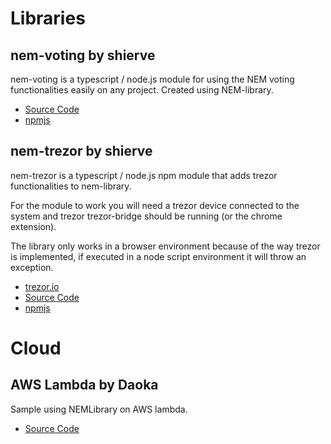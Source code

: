 # Libraries

## nem-voting by shierve

nem-voting is a typescript / node.js module for using the NEM voting functionalities easily on any project. Created using NEM-library.

- [Source Code](https://github.com/shierve/nem-voting#readme)
- [npmjs](https://www.npmjs.com/package/nem-voting)

## nem-trezor by shierve

nem-trezor is a typescript / node.js npm module that adds trezor functionalities to nem-library.

For the module to work you will need a trezor device connected to the system and trezor trezor-bridge should be running (or the chrome extension).

The library only works in a browser environment because of the way trezor is implemented, if executed in a node script environment it will throw an exception.

- [trezor.io](https://trezor.io/)
- [Source Code](https://github.com/shierve/nem-trezor#readme)
- [npmjs](https://www.npmjs.com/package/nem-trezor)

# Cloud

## AWS Lambda by Daoka

Sample using NEMLibrary on AWS lambda.

- [Source Code](https://github.com/daoka/nem-library_on_lambda)